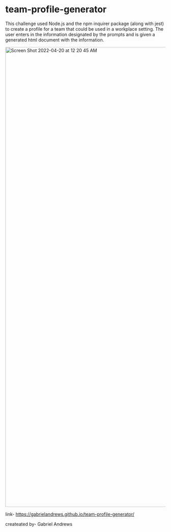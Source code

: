 # team-profile-generator

This challenge used Node.js and the npm inquirer package (along with jest) to create a profile for a team that could be used in a workplace setting. The user enters in the information designated by the prompts and is given a generated html document with the information.



<img width="1440" alt="Screen Shot 2022-04-20 at 12 20 45 AM" src="https://user-images.githubusercontent.com/91432905/164149826-be625880-f2a3-4685-a0c4-d853de2f6ea0.png">


link- https://gabrielandrews.github.io/team-profile-generator/

createated by- Gabriel Andrews
